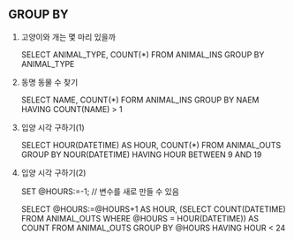## GROUP BY 

1. 고양이와 개는 몇 마리 있을까

   SELECT ANIMAL_TYPE, COUNT(*) FROM ANIMAL_INS GROUP BY ANIMAL_TYPE

2. 동명 동물 수 찾기

   SELECT NAME, COUNT(*) FORM ANIMAL_INS GROUP BY NAEM HAVING COUNT(NAME) > 1

3. 입양 시각 구하기(1)

   SELECT HOUR(DATETIME) AS HOUR, COUNT(*) FROM ANIMAL_OUTS GROUP BY NOUR(DATETIME) HAVING HOUR BETWEEN 9 AND 19

4. 입양 시각 구하기(2)

   SET @HOURS:=-1; // 변수를 새로 만들 수 있음

   SELECT @HOURS:=@HOURS+1 AS HOUR, (SELECT COUNT(DATETIME) FROM ANIMAL_OUTS WHERE @HOURS = HOUR(DATETIME)) AS COUNT FROM ANIMAL_OUTS GROUP BY @HOURS HAVING HOUR < 24

